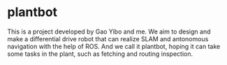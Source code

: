 # plantbot
This is a project developed by Gao Yibo and me. We aim to design and make a differential drive robot that can realize SLAM and antonomous navigation with the help of ROS. And we call it plantbot, hoping it can take some tasks in the plant, such as fetching and routing inspection. 
